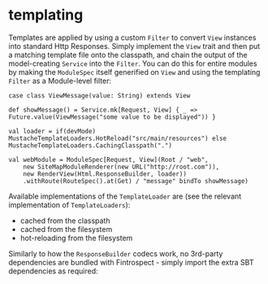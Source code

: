 # templating
Templates are applied by using a custom ```Filter``` to convert ```View``` instances into standard Http Responses. Simply implement the 
```View``` trait and then put a matching template file onto the classpath, and chain the output of the model-creating ```Service``` into 
the ```Filter```. You can do this for entire modules by making the ```ModuleSpec``` itself generified on ```View``` and using the 
templating ```Filter``` as a Module-level filter:

```
case class ViewMessage(value: String) extends View

def showMessage() = Service.mk[Request, View] { _ => Future.value(ViewMessage("some value to be displayed")) }

val loader = if(devMode) MustacheTemplateLoaders.HotReload("src/main/resources") else MustacheTemplateLoaders.CachingClasspath(".")

val webModule = ModuleSpec[Request, View](Root / "web",
    new SiteMapModuleRenderer(new URL("http://root.com")),
    new RenderView(Html.ResponseBuilder, loader))
    .withRoute(RouteSpec().at(Get) / "message" bindTo showMessage)
```

Available implementations of the `TemplateLoader` are (see the relevant implementation of `TemplateLoaders`):
- cached from the classpath
- cached from the filesystem
- hot-reloading from the filesystem

Similarly to how the ```ResponseBuilder``` codecs work, no 3rd-party dependencies are bundled with Fintrospect - simply import the extra SBT dependencies 
as required:
